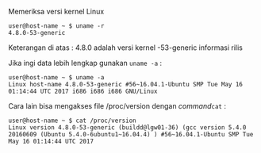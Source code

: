 Memeriksa versi kernel Linux

    user@host-name ~ $ uname -r
    4.8.0-53-generic
    
Keterangan di atas :
4.8.0 adalah versi kernel 
-53-generic informasi rilis

Jika ingi data lebih lengkap gunakan `uname -a` :

    user@host-name ~ $ uname -a
    Linux host-name 4.8.0-53-generic #56~16.04.1-Ubuntu SMP Tue May 16 01:14:44 UTC 2017 i686 i686 i686 GNU/Linux
    
Cara lain bisa mengakses file /proc/version dengan *command*`cat` :

    user@host-name ~ $ cat /proc/version
    Linux version 4.8.0-53-generic (buildd@lgw01-36) (gcc version 5.4.0 20160609 (Ubuntu 5.4.0-6ubuntu1~16.04.4) ) #56~16.04.1-Ubuntu SMP Tue May 16 01:14:44 UTC 2017
